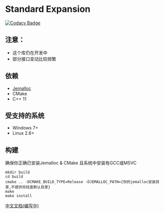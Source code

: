 ﻿# Standard Expansion

[![Codacy Badge](https://api.codacy.com/project/badge/Grade/1d46abfe845b4b9fac4989e4d4ea2fc1)](https://www.codacy.com/manual/NaturalSelect/stdx?utm_source=github.com&amp;utm_medium=referral&amp;utm_content=NaturalSelect/stdx&amp;utm_campaign=Badge_Grade)


## 注意：
* 这个库仍在开发中
* 部分接口变动比较频繁

## 依赖
* [Jemalloc](https://github.com/jemalloc/jemalloc)
* CMake
* C++ 11

## 受支持的系统
* Windows	7+
* Linux		2.6+

## 构建
确保你正确已安装Jemalloc & CMake
且系统中安装有GCC或MSVC
```
mkdir build
cd build
cmake .. -DCMAKE_BUILD_TYPE=Release -DJEMALLOC_PATH={你的jemalloc安装目录,不提供将找查默认目录}
make
make install
```

[中文文档(编写中)](https://github.com/NaturalSelect/stdx/wiki)